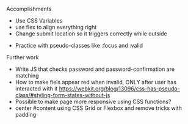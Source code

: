 Accomplishments
- Use CSS Variables
- use flex to align everything right
- Change submit location so it triggers correctly while outside <form></form>
- Practice with pseudo-classes like :focus and :valid

Further work
- Write JS that checks password and password-confirmation are matching
- How to make fiels appear red when invalid, ONLY after user has interacted with it https://webkit.org/blog/13096/css-has-pseudo-class/#styling-form-states-without-js
- Possible to make page more responsive using CSS functions?
- center #content using CSS Grid or Flexbox and remove tricks with padding